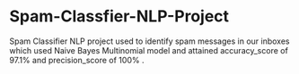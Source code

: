 # Spam-Classfier-NLP-Project
Spam Classifier NLP project used to identify spam messages in our inboxes which used Naive Bayes Multinomial model and attained accuracy_score of 97.1% and precision_score of 100% . 

